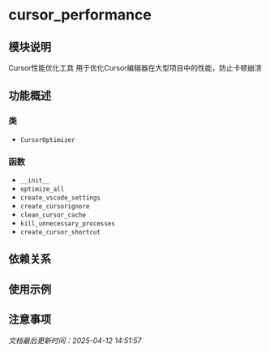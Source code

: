 # cursor_performance

## 模块说明
Cursor性能优化工具
用于优化Cursor编辑器在大型项目中的性能，防止卡顿崩溃

## 功能概述

### 类

- `CursorOptimizer`

### 函数

- `__init__`
- `optimize_all`
- `create_vscode_settings`
- `create_cursorignore`
- `clean_cursor_cache`
- `kill_unnecessary_processes`
- `create_cursor_shortcut`

## 依赖关系

## 使用示例

## 注意事项

*文档最后更新时间：2025-04-12 14:51:57*